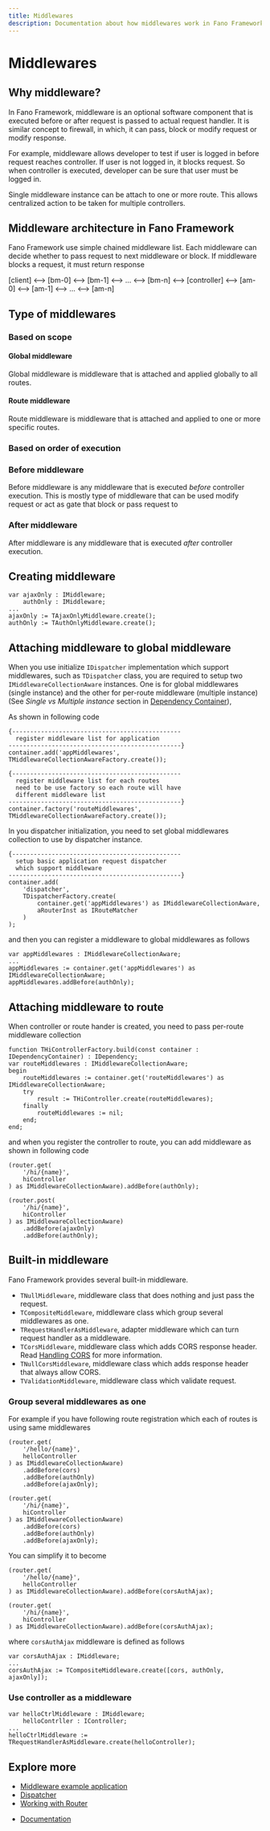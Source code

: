```yaml
---
title: Middlewares
description: Documentation about how middlewares work in Fano Framework
---
```


<h1 class="major">Middlewares</h1>

## Why middleware?

In Fano Framework, middleware is an optional software component that is executed before or after request is passed to actual request handler. It is similar concept to firewall, in which, it can pass, block or modify request or modify response.

For example, middleware allows developer to test if user is logged in before request reaches controller. If user is not logged in, it blocks request.
So when controller is executed, developer can be sure that user must be logged in.

Single middleware instance can be attach to one or more route. This allows centralized action to be taken for multiple controllers.

## Middleware architecture in Fano Framework

Fano Framework use simple chained middleware list. Each middleware can decide whether to pass request to next middleware or block. If middleware blocks a request, it must return response

[client] <--> [bm-0] <--> [bm-1] <--> ... <--> [bm-n] <--> [controller] <--> [am-0] <--> [am-1] <--> ... <--> [am-n]

## Type of middlewares

### Based on scope

#### Global middleware

Global middleware is middleware that is attached and applied globally to all routes.

#### Route middleware

Route middleware is middleware that is attached and applied to one or more specific routes.

### Based on order of execution

### Before middleware

Before middleware is any middleware that is executed *before* controller execution. This is mostly type of middleware that can be used modify request or act as gate that block or pass request to

### After middleware

After middleware is any middleware that is executed *after* controller execution.


## Creating middleware

```
var ajaxOnly : IMiddleware;
    authOnly : IMiddleware;
...
ajaxOnly := TAjaxOnlyMiddleware.create();
authOnly := TAuthOnlyMiddleware.create();
```

## Attaching middleware to global middleware

When you use initialize `IDispatcher` implementation which support middlewares, such as `TDispatcher` class, you are required to setup two `IMiddlewareCollectionAware` instances. One is for global middlewares (single instance) and the other for per-route middleware (multiple instance) (See *Single vs Multiple instance* section in [Dependency Container](/depdendency-container)),

As shown in following code

```
{-----------------------------------------------
  register middleware list for application
------------------------------------------------}
container.add('appMiddlewares', TMiddlewareCollectionAwareFactory.create());

{-----------------------------------------------
  register middleware list for each routes
  need to be use factory so each route will have
  different middleware list
------------------------------------------------}
container.factory('routeMiddlewares', TMiddlewareCollectionAwareFactory.create());
```

In you dispatcher initialization, you need to set global middlewares collection to use by dispatcher instance.

```
{-----------------------------------------------
  setup basic application request dispatcher
  which support middleware
------------------------------------------------}
container.add(
    'dispatcher',
    TDispatcherFactory.create(
        container.get('appMiddlewares') as IMiddlewareCollectionAware,
        aRouterInst as IRouteMatcher
    )
);
```

and then you can register a middleware to global middlewares as follows

```
var appMiddlewares : IMiddlewareCollectionAware;
...
appMiddlewares := container.get('appMiddlewares') as IMiddlewareCollectionAware;
appMiddlewares.addBefore(authOnly);
```

## Attaching middleware to route

When controller or route hander is created, you need to pass per-route middleware collection

```
function THiControllerFactory.build(const container : IDependencyContainer) : IDependency;
var routeMiddlewares : IMiddlewareCollectionAware;
begin
    routeMiddlewares := container.get('routeMiddlewares') as IMiddlewareCollectionAware;
    try
        result := THiController.create(routeMiddlewares);
    finally
        routeMiddlewares := nil;
    end;
end;

```

and when you register the controller to route, you can add middleware as shown in following code

```
(router.get(
    '/hi/{name}',
    hiController
) as IMiddlewareCollectionAware).addBefore(authOnly);

(router.post(
    '/hi/{name}',
    hiController
) as IMiddlewareCollectionAware)
    .addBefore(ajaxOnly)
    .addBefore(authOnly);
```

## Built-in middleware

Fano Framework provides several built-in middleware.

- `TNullMiddleware`, middleware class that does nothing and just pass the request.
- `TCompositeMiddleware`, middleware class which group several middlewares as one.
- `TRequestHandlerAsMiddleware`, adapter middleware which can turn request handler as a middleware.
- `TCorsMiddleware`, middleware class which adds CORS response header. Read [Handling CORS](/security/handling-cors) for more information.
- `TNullCorsMiddleware`, middleware class which adds response header that always allow CORS.
- `TValidationMiddleware`, middleware class which validate request.

### Group several middlewares as one

For example if you have following route registration which each of routes is using same
middlewares

```
(router.get(
    '/hello/{name}',
    helloController
) as IMiddlewareCollectionAware)
    .addBefore(cors)
    .addBefore(authOnly)
    .addBefore(ajaxOnly);

(router.get(
    '/hi/{name}',
    hiController
) as IMiddlewareCollectionAware)
    .addBefore(cors)
    .addBefore(authOnly)
    .addBefore(ajaxOnly);
```

You can simplify it to become

```
(router.get(
    '/hello/{name}',
    helloController
) as IMiddlewareCollectionAware).addBefore(corsAuthAjax);

(router.get(
    '/hi/{name}',
    hiController
) as IMiddlewareCollectionAware).addBefore(corsAuthAjax);
```

where `corsAuthAjax` middleware is defined as follows

```
var corsAuthAjax : IMiddleware;
...
corsAuthAjax := TCompositeMiddleware.create([cors, authOnly, ajaxOnly]);
```

### Use controller as a middleware

```
var helloCtrlMiddleware : IMiddleware;
    helloContrller : IController;
...
helloCtrlMiddleware := TRequestHandlerAsMiddleware.create(helloController);
```

## Explore more

- [Middleware example application](/examples)
- [Dispatcher](/dispatcher)
- [Working with Router](/working-with-router)

<ul class="actions">
    <li><a href="/documentation" class="button">Documentation</a></li>
</ul>
